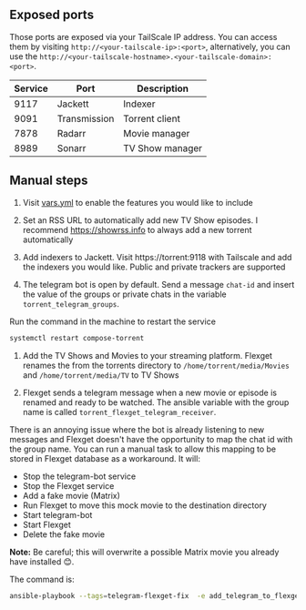 ## Exposed ports

Those ports are exposed via your TailScale IP address. You can access them by visiting `http://<your-tailscale-ip>:<port>`,
alternatively, you can use the `http://<your-tailscale-hostname>.<your-tailscale-domain>:<port>`.

| Service | Port         | Description    |
|---------|--------------|----------------|
| 9117    | Jackett      | Indexer        |
| 9091    | Transmission | Torrent client |
| 7878    | Radarr       | Movie manager  |
| 8989    | Sonarr       | TV Show manager|


## Manual steps
1. Visit [vars.yml](../../app/vars.yml) to enable the features you would like to include

1. Set an RSS URL to automatically add new TV Show episodes. I recommend https://showrss.info to always add a new torrent automatically

1. Add indexers to Jackett. Visit https://torrent:9118 with Tailscale and add the indexers you would like. Public and private trackers are supported

1. The telegram bot is open by default. Send a message `chat-id` and insert the value of the groups or private chats in the variable `torrent_telegram_groups`.

Run the command in the machine to restart the service

``` bash
systemctl restart compose-torrent
```

1. Add the TV Shows and Movies to your streaming platform. Flexget renames the from the torrents directory to `/home/torrent/media/Movies` and `/home/torrent/media/TV` to TV Shows

1. Flexget sends a telegram message when a new movie or episode is renamed and ready to be watched.
The ansible variable with the group name is called `torrent_flexget_telegram_receiver`.

There is an annoying issue where the bot is already listening to new messages and Flexget doesn't have the opportunity to map the chat id with the group name. You can run a manual task to allow this mapping to be stored in Flexget database as a workaround. It will:

- Stop the telegram-bot service
- Stop the Flexget service
- Add a fake movie (Matrix)
- Run Flexget to move this mock movie to the destination directory
- Start telegram-bot
- Start Flexget
- Delete the fake movie

**Note:** Be careful; this will overwrite a possible Matrix movie you already have installed 😊.

The command is:
``` bash
ansible-playbook --tags=telegram-flexget-fix  -e add_telegram_to_flexget=true site.yml
```
